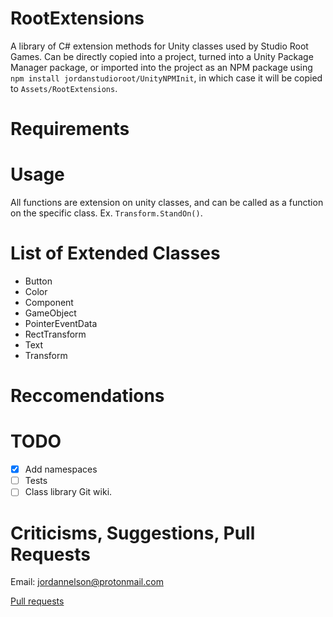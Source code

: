 # RootExtensions

A library of C# extension methods for Unity classes used by Studio Root Games. Can be directly copied into a project, turned into a Unity Package Manager package, or imported into the project as an NPM package using `npm install jordanstudioroot/UnityNPMInit`, in which case it will be copied to `Assets/RootExtensions`.

# Requirements

# Usage
All functions are extension on unity classes, and can be called as a function on the specific class. Ex. `Transform.StandOn()`.

# List of Extended Classes
- Button
- Color
- Component
- GameObject
- PointerEventData
- RectTransform
- Text
- Transform

# Reccomendations

# TODO
- [x] Add namespaces
- [ ] Tests
- [ ] Class library Git wiki.

# Criticisms, Suggestions, Pull Requests
Email: [jordannelson@protonmail.com](mailto:jordannelson@protonmail.com)

[Pull requests](https://github.com/jordanstudioroot/RootExtensions-UnityCSharp/pulls)
